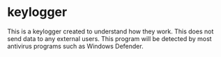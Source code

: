 # keylogger
This is a keylogger created to understand how they work. This does not send data to any external users. This program will be detected by most antivirus programs such as Windows Defender.
